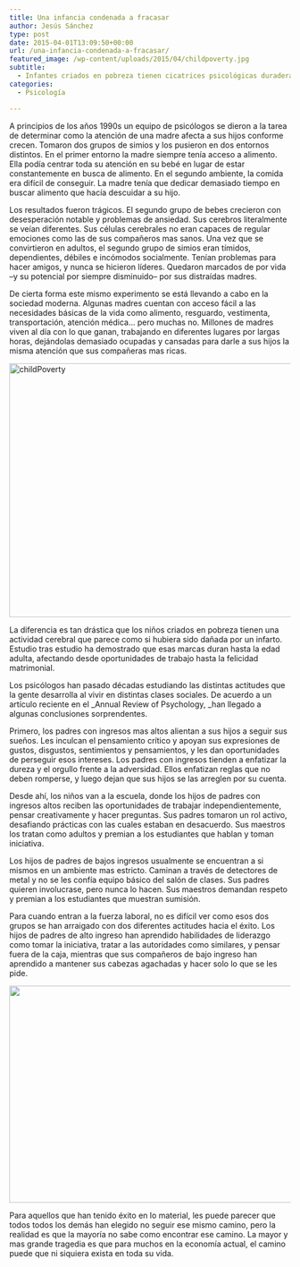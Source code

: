 ```yaml
---
title: Una infancia condenada a fracasar
author: Jesús Sánchez
type: post
date: 2015-04-01T13:09:50+00:00
url: /una-infancia-condenada-a-fracasar/
featured_image: /wp-content/uploads/2015/04/childpoverty.jpg
subtitle:
  - Infantes criados en pobreza tienen cicatrices psicológicas duraderas que afectan desde oportunidad de empleo hasta felicidad matrimonial
categories:
  - Psicología

---
```

A principios de los años 1990s un equipo de psicólogos se dieron a la tarea de determinar como la atención de una madre afecta a sus hijos conforme crecen. Tomaron dos grupos de simios y los pusieron en dos entornos distintos. En el primer entorno la madre siempre tenía acceso a alimento. Ella podía centrar toda su atención en su bebé en lugar de estar constantemente en busca de alimento. En el segundo ambiente, la comida era difícil de conseguir. La madre tenía que dedicar demasiado tiempo en buscar alimento que hacía descuidar a su hijo.

Los resultados fueron trágicos. El segundo grupo de bebes crecieron con desesperación notable y problemas de ansiedad. Sus cerebros literalmente se veían diferentes. Sus células cerebrales no eran capaces de regular emociones como las de sus compañeros mas sanos. Una vez que se convirtieron en adultos, el segundo grupo de simios eran tímidos, dependientes, débiles e incómodos socialmente. Tenían problemas para hacer amigos, y nunca se hicieron líderes. Quedaron marcados de por vida –y su potencial por siempre disminuido– por sus distraídas madres.

De cierta forma este mismo experimento se está llevando a cabo en la sociedad moderna. Algunas madres cuentan con acceso fácil a las necesidades básicas de la vida como alimento, resguardo, vestimenta, transportación, atención médica… pero muchas no. Millones de madres viven al día con lo que ganan, trabajando en diferentes lugares por largas horas, dejándolas demasiado ocupadas y cansadas para darle a sus hijos la misma atención que sus compañeras mas ricas.

<img class="aligncenter wp-image-27 size-full" src="/wp-content/uploads/2015/04/childPoverty.jpg" alt="childPoverty" width="690" height="454" srcset="/wp-content/uploads/2015/04/childPoverty.jpg 690w, /wp-content/uploads/2015/04/childPoverty-300x197.jpg 300w" sizes="(max-width: 690px) 100vw, 690px" />

La diferencia es tan drástica que los niños criados en pobreza tienen una actividad cerebral que parece como si hubiera sido dañada por un infarto. Estudio tras estudio ha demostrado que esas marcas duran hasta la edad adulta, afectando desde oportunidades de trabajo hasta la felicidad matrimonial.

Los psicólogos han pasado décadas estudiando las distintas actitudes que la gente desarrolla al vivir en distintas clases sociales. De acuerdo a un artículo reciente en el _Annual Review of Psychology, _han llegado a algunas conclusiones sorprendentes.

Primero, los padres con ingresos mas altos alientan a sus hijos a seguir sus sueños. Les inculcan el pensamiento crítico y apoyan sus expresiones de gustos, disgustos, sentimientos y pensamientos, y les dan oportunidades de perseguir esos intereses. Los padres con ingresos tienden a enfatizar la dureza y el orgullo frente a la adversidad. Ellos enfatizan reglas que no deben romperse, y luego dejan que sus hijos se las arreglen por su cuenta.

Desde ahí, los niños van a la escuela, donde los hijos de padres con ingresos altos reciben las oportunidades de trabajar independientemente, pensar creativamente y hacer preguntas. Sus padres tomaron un rol activo, desafiando prácticas con las cuales estaban en desacuerdo. Sus maestros los tratan como adultos y premian a los estudiantes que hablan y toman iniciativa.

Los hijos de padres de bajos ingresos usualmente se encuentran a si mismos en un ambiente mas estricto. Caminan a través de detectores de metal y no se les confía equipo básico del salón de clases. Sus padres quieren involucrase, pero nunca lo hacen. Sus maestros demandan respeto y premian a los estudiantes que muestran sumisión.

Para cuando entran a la fuerza laboral, no es difícil ver como esos dos grupos se han arraigado con dos diferentes actitudes hacia el éxito. Los hijos de padres de alto ingreso han aprendido habilidades de liderazgo como tomar la iniciativa, tratar a las autoridades como similares, y pensar fuera de la caja, mientras que sus compañeros de bajo ingreso han aprendido a mantener sus cabezas agachadas y hacer solo lo que se les pide.

<img class="aligncenter wp-image-23 size-large" src="/wp-content/uploads/2015/04/header-poverty-1024x640.jpg" alt="" width="620" height="388" srcset="/wp-content/uploads/2015/04/header-poverty-1024x640.jpg 1024w, /wp-content/uploads/2015/04/header-poverty-300x188.jpg 300w, /wp-content/uploads/2015/04/header-poverty.jpg 1600w" sizes="(max-width: 620px) 100vw, 620px" />

Para aquellos que han tenido éxito en lo material, les puede parecer que todos todos los demás han elegido no seguir ese mismo camino, pero la realidad es que la mayoría no sabe como encontrar ese camino. La mayor y mas grande tragedia es que para muchos en la economía actual, el camino puede que ni siquiera exista en toda su vida.